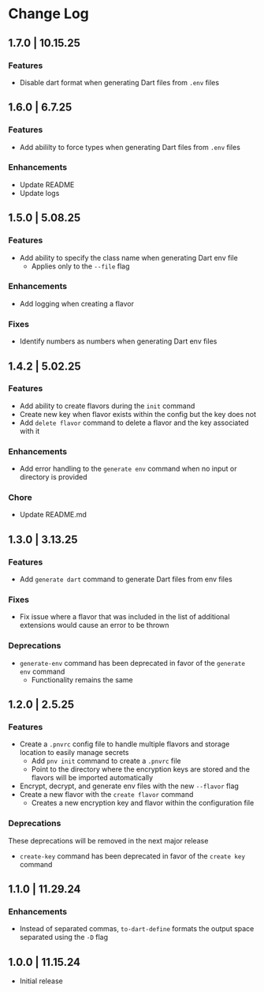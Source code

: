 # Change Log

## 1.7.0 | 10.15.25

### Features

- Disable dart format when generating Dart files from `.env` files

## 1.6.0 | 6.7.25

### Features

- Add abililty to force types when generating Dart files from `.env` files

### Enhancements

- Update README
- Update logs

## 1.5.0 | 5.08.25

### Features

- Add ability to specify the class name when generating Dart env file
  - Applies only to the `--file` flag

### Enhancements

- Add logging when creating a flavor

### Fixes

- Identify numbers as numbers when generating Dart env files

## 1.4.2 | 5.02.25

### Features

- Add ability to create flavors during the `init` command
- Create new key when flavor exists within the config but the key does not
- Add `delete flavor` command to delete a flavor and the key associated with it

### Enhancements

- Add error handling to the `generate env` command when no input or directory is provided

### Chore

- Update README.md

## 1.3.0 | 3.13.25

### Features

- Add `generate dart` command to generate Dart files from env files

### Fixes

- Fix issue where a flavor that was included in the list of additional extensions would cause an error to be thrown

### Deprecations

- `generate-env` command has been deprecated in favor of the `generate env` command
  - Functionality remains the same

## 1.2.0 | 2.5.25

### Features

- Create a `.pnvrc` config file to handle multiple flavors and storage location to easily manage secrets
  - Add `pnv init` command to create a `.pnvrc` file
  - Point to the directory where the encryption keys are stored and the flavors will be imported automatically
- Encrypt, decrypt, and generate env files with the new `--flavor` flag
- Create a new flavor with the `create flavor` command
  - Creates a new encryption key and flavor within the configuration file

### Deprecations

These deprecations will be removed in the next major release

- `create-key` command has been deprecated in favor of the `create key` command

## 1.1.0 | 11.29.24

### Enhancements

- Instead of separated commas, `to-dart-define` formats the output space separated using the `-D` flag

## 1.0.0 | 11.15.24

- Initial release

